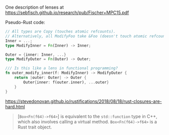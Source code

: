 One description of lenses at https://sebfisch.github.io/research/pub/Fischer+MPC15.pdf

Pseudo-Rust code:
```rust
// All types are Copy (touches atomic refcounts).
// Alternatively, all ModifyFoo take &Foo (doesn't touch atomic refcounts).
Inner = ...;
type ModifyInner = Fn(Inner) -> Inner;

Outer = {inner: Inner, ...}
type ModifyOuter = Fn(Outer) -> Outer;

/// Is this like a lens in functional programming?
fn outer_modify_inner(f: ModifyInner) -> ModifyOuter {
	return |outer: Outer| -> Outer {
		Outer{inner: f(outer.inner), ...outer}
	}
}
```

https://stevedonovan.github.io/rustifications/2018/08/18/rust-closures-are-hard.html

>[`Box<Fn(f64)->f64>`] is equivalent to the `std::function` type in C++, which also involves calling a virtual method. `Box<Fn(f64)->f64>` is a Rust trait object.

